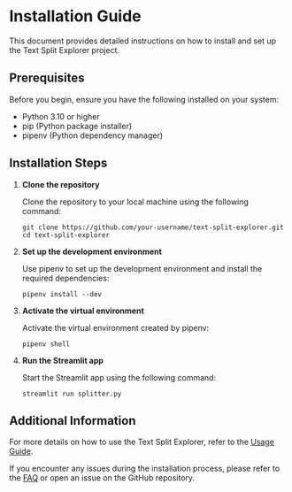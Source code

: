 # Installation Guide

This document provides detailed instructions on how to install and set up the Text Split Explorer project.

## Prerequisites

Before you begin, ensure you have the following installed on your system:

- Python 3.10 or higher
- pip (Python package installer)
- pipenv (Python dependency manager)

## Installation Steps

1. **Clone the repository**

   Clone the repository to your local machine using the following command:

   ```shell
   git clone https://github.com/your-username/text-split-explorer.git
   cd text-split-explorer
   ```

2. **Set up the development environment**

   Use pipenv to set up the development environment and install the required dependencies:

   ```shell
   pipenv install --dev
   ```

3. **Activate the virtual environment**

   Activate the virtual environment created by pipenv:

   ```shell
   pipenv shell
   ```

4. **Run the Streamlit app**

   Start the Streamlit app using the following command:

   ```shell
   streamlit run splitter.py
   ```

## Additional Information

For more details on how to use the Text Split Explorer, refer to the [Usage Guide](usage.md).

If you encounter any issues during the installation process, please refer to the [FAQ](faq.md) or open an issue on the GitHub repository.
